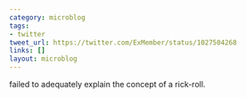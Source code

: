 ```yaml
---
category: microblog
tags:
- twitter
tweet_url: https://twitter.com/ExMember/status/1027504268
links: []
layout: microblog
---
```

failed to adequately explain the concept of a rick-roll.
